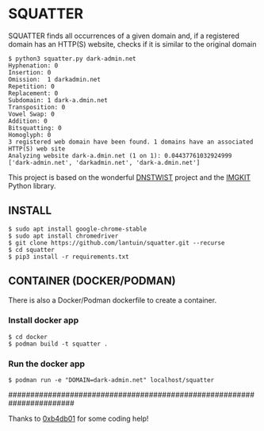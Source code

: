 # SQUATTER
SQUATTER finds all occurrences of a given domain and, if a registered domain has an HTTP(S) website, checks if it is similar to the original domain

```
$ python3 squatter.py dark-admin.net
Hyphenation: 0 
Insertion: 0 
Omission:  1 darkadmin.net 
Repetition: 0 
Replacement: 0 
Subdomain: 1 dark-a.dmin.net 
Transposition: 0 
Vowel Swap: 0 
Addition: 0 
Bitsquatting: 0 
Homoglyph: 0 
3 registered web domain have been found. 1 domains have an associated HTTP(S) web site
Analyzing website dark-a.dmin.net (1 on 1): 0.04437761032924999
['dark-admin.net', 'darkadmin.net', 'dark-a.dmin.net']

```

This project is based on the wonderful [DNSTWIST](https://github.com/elceef/dnstwist) project and the [IMGKIT](https://github.com/jarrekk/imgkit) Python library.

## INSTALL

```
$ sudo apt install google-chrome-stable
$ sudo apt install chromedriver
$ git clone https://github.com/lantuin/squatter.git --recurse
$ cd squatter
$ pip3 install -r requirements.txt
```

## CONTAINER (DOCKER/PODMAN)
There is also a Docker/Podman dockerfile to create a container.


### Install docker app

```
$ cd docker
$ podman build -t squatter .
```

### Run the docker app

```
$ podman run -e "DOMAIN=dark-admin.net" localhost/squatter
```

#######################################################################

Thanks to [0xb4db01](https://github.com/0xb4db01) for some coding help!
